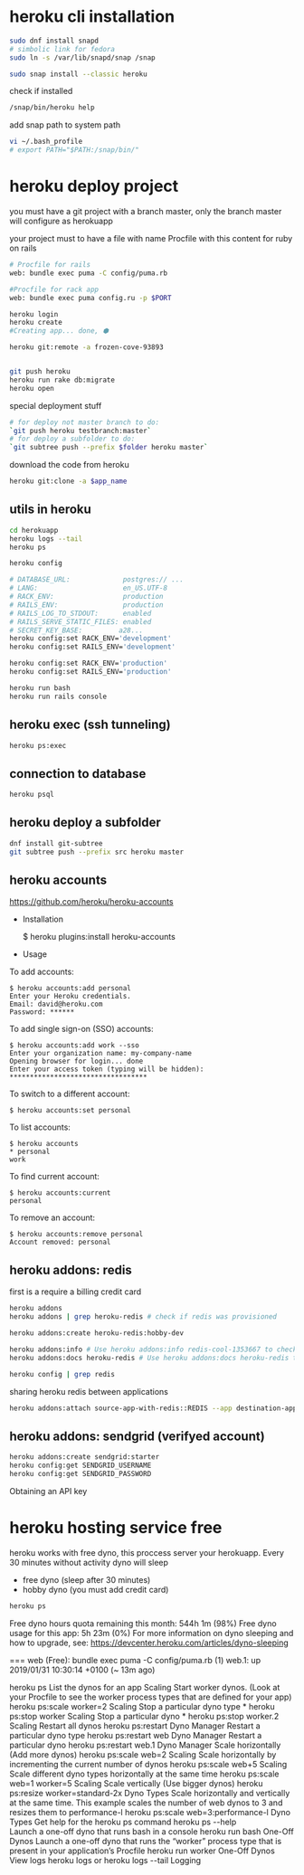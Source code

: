 # heroku cli installation

```bash
sudo dnf install snapd
# simbolic link for fedora
sudo ln -s /var/lib/snapd/snap /snap

sudo snap install --classic heroku
```

check if installed

```bash
/snap/bin/heroku help
```

add snap path to system path
```bash
vi ~/.bash_profile
# export PATH="$PATH:/snap/bin/"
```

# heroku deploy project

you must have a git project with a branch master, only the branch master will
configure as herokuapp

your project must to have a file with name Procfile with this content for ruby on rails

```bash
# Procfile for rails
web: bundle exec puma -C config/puma.rb

#Procfile for rack app
web: bundle exec puma config.ru -p $PORT
```

```bash
heroku login
heroku create
#Creating app... done, ⬢ 

heroku git:remote -a frozen-cove-93893


git push heroku
heroku run rake db:migrate
heroku open
```

special deployment stuff

```bash
# for deploy not master branch to do:
`git push heroku testbranch:master`
# for deploy a subfolder to do:
`git subtree push --prefix $folder heroku master`
```


download the code from heroku

```bash
heroku git:clone -a $app_name
```



## utils in heroku

```bash
cd herokuapp
heroku logs --tail
heroku ps
```

```bash
heroku config

# DATABASE_URL:             postgres:// ...
# LANG:                     en_US.UTF-8
# RACK_ENV:                 production
# RAILS_ENV:                production
# RAILS_LOG_TO_STDOUT:      enabled
# RAILS_SERVE_STATIC_FILES: enabled
# SECRET_KEY_BASE:         a28...
heroku config:set RACK_ENV='development'
heroku config:set RAILS_ENV='development'

heroku config:set RACK_ENV='production'
heroku config:set RAILS_ENV='production'
```

```bash
heroku run bash
heroku run rails console
```

## heroku exec (ssh tunneling)

```bash
heroku ps:exec
```

## connection to database

```bash
heroku psql
```


## heroku deploy a subfolder

```bash
dnf install git-subtree
git subtree push --prefix src heroku master
```


## heroku accounts

https://github.com/heroku/heroku-accounts


- Installation

    $ heroku plugins:install heroku-accounts

- Usage

To add accounts:

    $ heroku accounts:add personal
    Enter your Heroku credentials.
    Email: david@heroku.com
    Password: ******

To add single sign-on (SSO) accounts:

    $ heroku accounts:add work --sso
    Enter your organization name: my-company-name
    Opening browser for login... done
    Enter your access token (typing will be hidden): **********************************

To switch to a different account:

    $ heroku accounts:set personal

To list accounts:

    $ heroku accounts
    * personal
    work

To find current account:

    $ heroku accounts:current
    personal

To remove an account:

    $ heroku accounts:remove personal
    Account removed: personal






## heroku addons: redis

first is a require a billing credit card

```bash
heroku addons
heroku addons | grep heroku-redis # check if redis was provisioned

heroku addons:create heroku-redis:hobby-dev

heroku addons:info # Use heroku addons:info redis-cool-1353667 to check 
heroku addons:docs heroku-redis # Use heroku addons:docs heroku-redis to view documentation

heroku config | grep redis
```

sharing heroku redis between applications

```bash
heroku addons:attach source-app-with-redis::REDIS --app destination-app-to-access-redis
```


## heroku addons: sendgrid (verifyed account)

```bash
heroku addons:create sendgrid:starter
heroku config:get SENDGRID_USERNAME
heroku config:get SENDGRID_PASSWORD
```

Obtaining an API key



# heroku hosting service free

heroku works with free dyno, this proccess server your herokuapp. Every 30 minutes without activity dyno will sleep

- free dyno (sleep after 30 minutes)
- hobby dyno (you must add credit card)

```bash
heroku ps
```

Free dyno hours quota remaining this month: 544h 1m (98%)
Free dyno usage for this app: 5h 23m (0%)
For more information on dyno sleeping and how to upgrade, see:
https://devcenter.heroku.com/articles/dyno-sleeping

=== web (Free): bundle exec puma -C config/puma.rb (1)
web.1: up 2019/01/31 10:30:14 +0100 (~ 13m ago)








heroku ps                       List the dynos for an app                                  Scaling
Start worker dynos. (Look at your Procfile to see the worker process types that are defined for your app)   heroku ps:scale worker=2    Scaling
Stop a particular dyno type *   heroku ps:stop worker   Scaling
Stop a particular dyno *    heroku ps:stop worker.2     Scaling
Restart all dynos   heroku ps:restart   Dyno Manager
Restart a particular dyno type  heroku ps:restart web   Dyno Manager
Restart a particular dyno   heroku ps:restart web.1     Dyno Manager
Scale horizontally (Add more dynos)     heroku ps:scale web=2   Scaling
Scale horizontally by incrementing the current number of dynos  heroku ps:scale web+5   Scaling
Scale different dyno types horizontally at the same time    heroku ps:scale web=1 worker=5  Scaling
Scale vertically (Use bigger dynos)     heroku ps:resize worker=standard-2x     Dyno Types
Scale horizontally and vertically at the same time. This example scales the number of web dynos to 3 and resizes them to performance-l  heroku ps:scale web=3:performance-l     Dyno Types
Get help for the heroku ps command  heroku ps --help    
Launch a one-off dyno that runs bash in a console   heroku run bash     One-Off Dynos
Launch a one-off dyno that runs the “worker” process type that is present in your application’s Procfile    heroku run worker   One-Off Dynos
View logs   heroku logs or heroku logs --tail   Logging